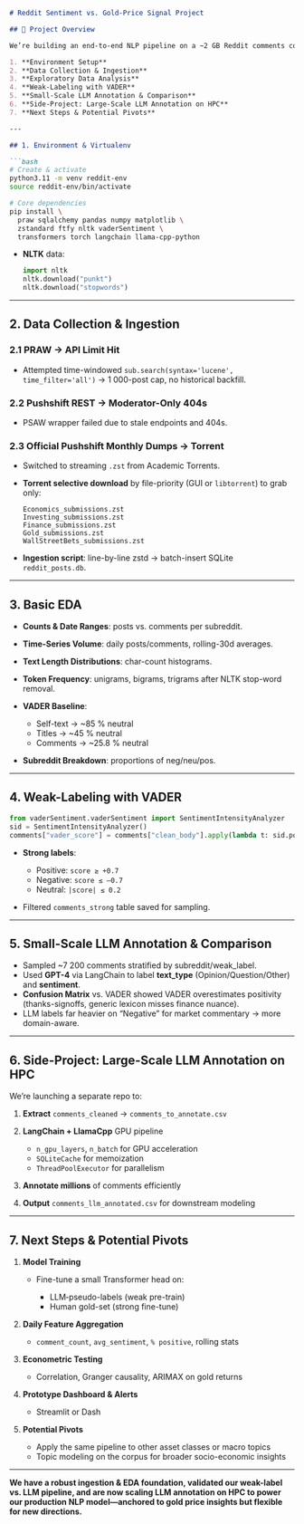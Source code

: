 ```markdown
# Reddit Sentiment vs. Gold-Price Signal Project

## 🧭 Project Overview

We’re building an end-to-end NLP pipeline on a ~2 GB Reddit comments corpus to surface sentiment/volume signals that may correlate with gold‐price movements (and beyond). So far we have:

1. **Environment Setup**  
2. **Data Collection & Ingestion**  
3. **Exploratory Data Analysis**  
4. **Weak‐Labeling with VADER**  
5. **Small-Scale LLM Annotation & Comparison**  
6. **Side-Project: Large-Scale LLM Annotation on HPC**  
7. **Next Steps & Potential Pivots**

---

## 1. Environment & Virtualenv

```bash
# Create & activate
python3.11 -m venv reddit-env
source reddit-env/bin/activate

# Core dependencies
pip install \
  praw sqlalchemy pandas numpy matplotlib \
  zstandard ftfy nltk vaderSentiment \
  transformers torch langchain llama-cpp-python
```

* **NLTK** data:

  ```python
  import nltk
  nltk.download("punkt")
  nltk.download("stopwords")
  ```

---

## 2. Data Collection & Ingestion

### 2.1 PRAW → API Limit Hit

* Attempted time-windowed `sub.search(syntax='lucene', time_filter='all')` → 1 000-post cap, no historical backfill.

### 2.2 Pushshift REST → Moderator-Only 404s

* PSAW wrapper failed due to stale endpoints and 404s.

### 2.3 Official Pushshift Monthly Dumps → Torrent

* Switched to streaming `.zst` from Academic Torrents.
* **Torrent selective download** by file-priority (GUI or `libtorrent`) to grab only:

  ```
  Economics_submissions.zst
  Investing_submissions.zst
  Finance_submissions.zst
  Gold_submissions.zst
  WallStreetBets_submissions.zst
  ```
* **Ingestion script**: line-by-line zstd → batch-insert SQLite `reddit_posts.db`.

---

## 3. Basic EDA

* **Counts & Date Ranges**: posts vs. comments per subreddit.
* **Time-Series Volume**: daily posts/comments, rolling-30d averages.
* **Text Length Distributions**: char-count histograms.
* **Token Frequency**: unigrams, bigrams, trigrams after NLTK stop-word removal.
* **VADER Baseline**:

  * Self-text → \~85 % neutral
  * Titles → \~45 % neutral
  * Comments → \~25.8 % neutral
* **Subreddit Breakdown**: proportions of neg/neu/pos.

---

## 4. Weak-Labeling with VADER

```python
from vaderSentiment.vaderSentiment import SentimentIntensityAnalyzer
sid = SentimentIntensityAnalyzer()
comments["vader_score"] = comments["clean_body"].apply(lambda t: sid.polarity_scores(t)["compound"])
```

* **Strong labels**:

  * Positive: `score ≥ +0.7`
  * Negative: `score ≤ –0.7`
  * Neutral: `|score| ≤ 0.2`
* Filtered `comments_strong` table saved for sampling.

---

## 5. Small-Scale LLM Annotation & Comparison

* Sampled \~7 200 comments stratified by subreddit/weak\_label.
* Used **GPT-4** via LangChain to label **text\_type** (Opinion/Question/Other) and **sentiment**.
* **Confusion Matrix** vs. VADER showed VADER overestimates positivity (thanks-signoffs, generic lexicon misses finance nuance).
* LLM labels far heavier on “Negative” for market commentary → more domain-aware.

---

## 6. Side-Project: Large-Scale LLM Annotation on HPC

We’re launching a separate repo to:

1. **Extract** `comments_cleaned` → `comments_to_annotate.csv`
2. **LangChain + LlamaCpp** GPU pipeline

   * `n_gpu_layers`, `n_batch` for GPU acceleration
   * `SQLiteCache` for memoization
   * `ThreadPoolExecutor` for parallelism
3. **Annotate millions** of comments efficiently
4. **Output** `comments_llm_annotated.csv` for downstream modeling

---

## 7. Next Steps & Potential Pivots

1. **Model Training**

   * Fine-tune a small Transformer head on:

     * LLM‐pseudo-labels (weak pre-train)
     * Human gold-set (strong fine-tune)
2. **Daily Feature Aggregation**

   * `comment_count`, `avg_sentiment`, `% positive`, rolling stats
3. **Econometric Testing**

   * Correlation, Granger causality, ARIMAX on gold returns
4. **Prototype Dashboard & Alerts**

   * Streamlit or Dash
5. **Potential Pivots**

   * Apply the same pipeline to other asset classes or macro topics
   * Topic modeling on the corpus for broader socio-economic insights

---

**We have a robust ingestion & EDA foundation, validated our weak-label vs. LLM pipeline, and are now scaling LLM annotation on HPC to power our production NLP model—anchored to gold price insights but flexible for new directions.**
